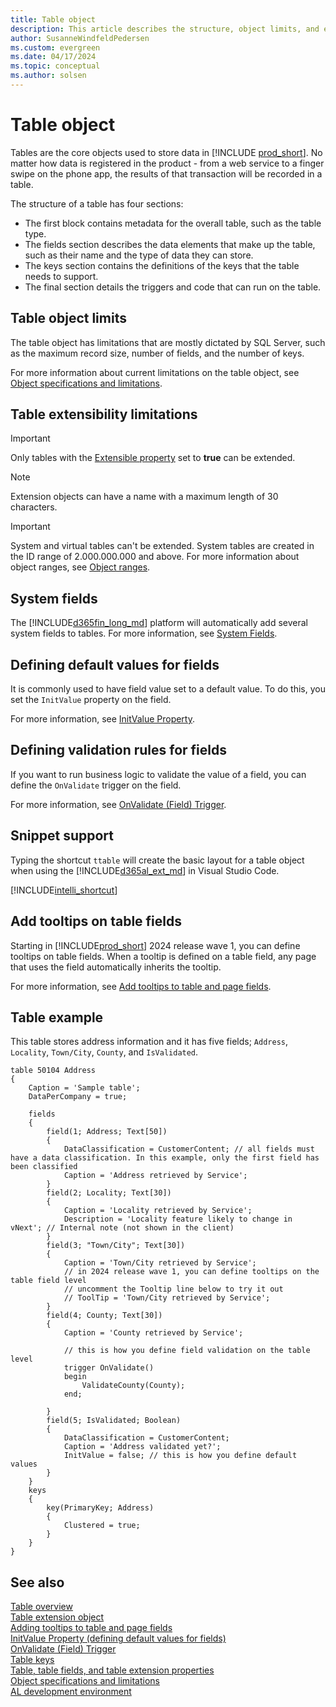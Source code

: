 ```yaml
---
title: Table object
description: This article describes the structure, object limits, and extensibility of the table object in AL for Business Central.
author: SusanneWindfeldPedersen
ms.custom: evergreen
ms.date: 04/17/2024
ms.topic: conceptual
ms.author: solsen
--- 
```


# Table object

Tables are the core objects used to store data in [!INCLUDE [prod_short](includes/prod_short.md)]. No matter how data is registered in the product - from a web service to a finger swipe on the phone app, the results of that transaction will be recorded in a table. 

The structure of a table has four sections:

- The first block contains metadata for the overall table, such as the table type.
- The fields section describes the data elements that make up the table, such as their name and the type of data they can store.
- The keys section contains the definitions of the keys that the table needs to support.
- The final section details the triggers and code that can run on the table.


## Table object limits

The table object has limitations that are mostly dictated by SQL Server, such as the maximum record size, number of fields, and the number of keys.

For more information about current limitations on the table object, see [Object specifications and limitations](devenv-object-specifications-limitations.md).


## Table extensibility limitations

> [!IMPORTANT]  
> Only tables with the [Extensible property](properties/devenv-extensible-property.md) set to **true** can be extended.

> [!NOTE]  
> Extension objects can have a name with a maximum length of 30 characters.

> [!IMPORTANT]  
> System and virtual tables can't be extended. System tables are created in the ID range of 2.000.000.000 and above. For more information about object ranges, see [Object ranges](devenv-object-ranges.md).


## System fields

The [!INCLUDE[d365fin_long_md](includes/d365fin_long_md.md)] platform will automatically add several system fields to tables. For more information, see [System Fields](devenv-table-system-fields.md).


## Defining default values for fields

It is commonly used to have field value set to a default value. To do this, you set the `InitValue` property on the field. 

For more information, see [InitValue Property](properties/devenv-initvalue-property.md).


## Defining validation rules for fields

If you want to run business logic to validate the value of a field, you can define the `OnValidate` trigger on the field. 

For more information, see [OnValidate (Field) Trigger](triggers-auto/field/devenv-onvalidate-field-trigger.md).


## Snippet support

Typing the shortcut `ttable` will create the basic layout for a table object when using the [!INCLUDE[d365al_ext_md](../includes/d365al_ext_md.md)] in Visual Studio Code.

[!INCLUDE[intelli_shortcut](includes/intelli_shortcut.md)]


## Add tooltips on table fields

Starting in [!INCLUDE[prod_short](includes/prod_short.md)] 2024 release wave 1, you can define tooltips on table fields. When a tooltip is defined on a table field, any page that uses the field automatically inherits the tooltip. 

For more information, see [Add tooltips to table and page fields](devenv-adding-tooltips.md).

## Table example

This table stores address information and it has five fields; `Address`, `Locality`, `Town/City`, `County`, and `IsValidated`.

```AL
table 50104 Address
{
    Caption = 'Sample table';
    DataPerCompany = true;

    fields
    {
        field(1; Address; Text[50])
        {
            DataClassification = CustomerContent; // all fields must have a data classification. In this example, only the first field has been classified
            Caption = 'Address retrieved by Service';
        }
        field(2; Locality; Text[30])
        {
            Caption = 'Locality retrieved by Service';
            Description = 'Locality feature likely to change in vNext'; // Internal note (not shown in the client)
        }
        field(3; "Town/City"; Text[30])
        {
            Caption = 'Town/City retrieved by Service';
            // in 2024 release wave 1, you can define tooltips on the table field level
            // uncomment the Tooltip line below to try it out
            // ToolTip = 'Town/City retrieved by Service';
        }
        field(4; County; Text[30])
        {
            Caption = 'County retrieved by Service';

            // this is how you define field validation on the table level
            trigger OnValidate()
            begin
                ValidateCounty(County);
            end;

        }
        field(5; IsValidated; Boolean)
        {
            DataClassification = CustomerContent;
            Caption = 'Address validated yet?';
            InitValue = false; // this is how you define default values 
        }        
    }
    keys
    {
        key(PrimaryKey; Address)
        {
            Clustered = true;
        }
    }
}
```


## See also

[Table overview](devenv-tables-overview.md)  
[Table extension object](devenv-table-ext-object.md)  
[Adding tooltips to table and page fields](devenv-adding-tooltips.md)  
[InitValue Property (defining default values for fields)](properties/devenv-initvalue-property.md)   
[OnValidate (Field) Trigger](triggers-auto/field/devenv-onvalidate-field-trigger.md)   
[Table keys](devenv-table-keys.md)  
[Table, table fields, and table extension properties](properties/devenv-table-properties.md)  
[Object specifications and limitations](devenv-object-specifications-limitations.md)   
[AL development environment](devenv-reference-overview.md)   
 